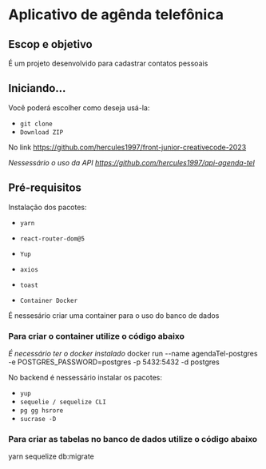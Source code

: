 
# Aplicativo de agênda telefônica 
## Escop e objetivo


É um projeto desenvolvido para cadastrar contatos pessoais

## Iniciando...

Você poderá escolher como deseja usá-la:

- `git clone`
- `Download ZIP`
  
No link https://github.com/hercules1997/front-junior-creativecode-2023

*Nessessário o uso da API https://github.com/hercules1997/api-agenda-tel*

## Pré-requisitos

Instalação dos pacotes:
- `yarn`<br>
- `react-router-dom@5`<br>
- `Yup`<br>
- `axios`<br>
- `toast`<br>


- `Container Docker`<br>
  
É nessesário criar uma container para o uso do banco de dados




### Para criar o container utilize o código abaixo
*É necessário ter o docker instalado*
docker run --name agendaTel-postgres -e POSTGRES_PASSWORD=postgres -p 5432:5432 -d postgres



No backend é nessessário instalar os pacotes:

- `yup`<br>
- `sequelie / sequelize CLI`<br>
- `pg gg hsrore`<br>
- `sucrase -D`<br>

### Para criar as tabelas no banco de dados utilize o código abaixo

yarn sequelize db:migrate